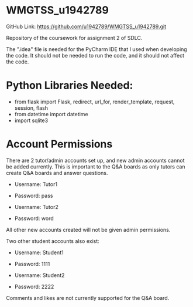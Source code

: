 # WMGTSS_u1942789

GitHub Link: https://github.com/u1942789/WMGTSS_u1942789.git

Repository of the coursework for assignment 2 of SDLC.

The ".idea" file is needed for the PyCharm IDE that I used when developing the code.
It should not be needed to run the code, and it should not affect the code.

# Python Libraries Needed:
- from flask import Flask, redirect, url_for, render_template, request, session, flash
- from datetime import datetime
- import sqlite3

# Account Permissions
There are 2 tutor/admin accounts set up, and new admin accounts cannot be added currently.
This is important to the Q&A boards as only tutors can create Q&A boards and answer questions.

- Username: Tutor1
- Password: pass


- Username: Tutor2
- Password: word

All other new accounts created will not be given admin permissions.

Two other student accounts also exist:

- Username: Student1
- Password: 1111

- Username: Student2
- Password: 2222

Comments and likes are not currently supported for the Q&A board.
